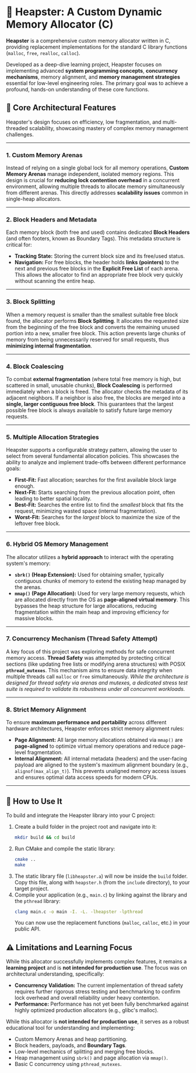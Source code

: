 # 🗿 Heapster: A Custom Dynamic Memory Allocator (C)

**Heapster** is a comprehensive custom memory allocator written in C, providing replacement implementations for the standard C library functions (`malloc`, `free`, `realloc`, `calloc`).

Developed as a deep-dive learning project, Heapster focuses on implementing advanced **system programming concepts**, **concurrency mechanisms**, memory alignment, and **memory management strategies** essential for low-level engineering roles. The primary goal was to achieve a profound, hands-on understanding of these core functions.

## 📐 Core Architectural Features

Heapster's design focuses on efficiency, low fragmentation, and multi-threaded scalability, showcasing mastery of complex memory management challenges.

---
### 1. Custom Memory Arenas
Instead of relying on a single global lock for all memory operations, **Custom Memory Arenas** manage independent, isolated memory regions. This design is crucial for **reducing lock contention overhead** in a concurrent environment, allowing multiple threads to allocate memory simultaneously from different arenas. This directly addresses **scalability issues** common in single-heap allocators.

---
### 2. Block Headers and Metadata
Each memory block (both free and used) contains dedicated **Block Headers** (and often footers, known as Boundary Tags). This metadata structure is critical for:
* **Tracking State:** Storing the current block size and its free/used status.
* **Navigation:** For free blocks, the header holds **links (pointers)** to the next and previous free blocks in the **Explicit Free List** of each arena. This allows the allocator to find an appropriate free block very quickly without scanning the entire heap.

---
### 3. Block Splitting
When a memory request is smaller than the smallest suitable free block found, the allocator performs **Block Splitting**. It allocates the requested size from the beginning of the free block and converts the remaining unused portion into a new, smaller free block. This action prevents large chunks of memory from being unnecessarily reserved for small requests, thus **minimizing internal fragmentation**.

---
### 4. Block Coalescing
To combat **external fragmentation** (where total free memory is high, but scattered in small, unusable chunks), **Block Coalescing** is performed immediately when a block is freed. The allocator checks the metadata of its adjacent neighbors. If a neighbor is also free, the blocks are merged into a **single, larger contiguous free block**. This guarantees that the largest possible free block is always available to satisfy future large memory requests.

---
### 5. Multiple Allocation Strategies
Heapster supports a configurable strategy pattern, allowing the user to select from several fundamental allocation policies. This showcases the ability to analyze and implement trade-offs between different performance goals:
* **First-Fit:** Fast allocation; searches for the first available block large enough.
* **Next-Fit:** Starts searching from the previous allocation point, often leading to better spatial locality.
* **Best-Fit:** Searches the entire list to find the *smallest* block that fits the request, minimizing wasted space (internal fragmentation).
* **Worst-Fit:** Searches for the *largest* block to maximize the size of the leftover free block.

---
### 6. Hybrid OS Memory Management
The allocator utilizes a **hybrid approach** to interact with the operating system's memory:
* **`sbrk()` (Heap Extension):** Used for obtaining smaller, typically contiguous chunks of memory to extend the existing heap managed by the arenas.
* **`mmap()` (Page Allocation):** Used for very large memory requests, which are allocated directly from the OS as **page-aligned virtual memory**. This bypasses the heap structure for large allocations, reducing fragmentation within the main heap and improving efficiency for massive blocks.

---
### 7. Concurrency Mechanism (Thread Safety Attempt)
A key focus of this project was exploring methods for safe concurrent memory access. **Thread Safety** was attempted by protecting critical sections (like updating free lists or modifying arena structures) with POSIX **`pthread_mutexes`**. This mechanism aims to ensure data integrity when multiple threads call `malloc` or `free` simultaneously. *While the architecture is designed for thread safety via arenas and mutexes, a dedicated stress test suite is required to validate its robustness under all concurrent workloads.*

---
### 8. Strict Memory Alignment
To ensure **maximum performance and portability** across different hardware architectures, Heapster enforces strict memory alignment rules:
* **Page Alignment:** All large memory allocations obtained via `mmap()` are **page-aligned** to optimize virtual memory operations and reduce page-level fragmentation.
* **Internal Alignment:** All internal metadata (headers) and the user-facing payload are aligned to the system's maximum alignment boundary (e.g., `alignof(max_align_t)`). This prevents unaligned memory access issues and ensures optimal data access speeds for modern CPUs.

---
## 🚀 How to Use It

To build and integrate the Heapster library into your C project:

1.  Create a build folder in the project root and navigate into it:
    ```bash
    mkdir build && cd build
    ```
2.  Run CMake and compile the static library:
    ```bash
    cmake ..
    make
    ```
3.  The static library file (`libheapster.a`) will now be inside the `build` folder. Copy this file, along with `heapster.h` (from the `include` directory), to your target project.
4.  Compile your application (e.g., `main.c`) by linking against the library and the `pthread` library:
    ```bash
    clang main.c -o main -I. -L. -lheapster -lpthread
    ```
    You can now use the replacement functions (`malloc`, `calloc`, etc.) in your public API.

## ⚠️ Limitations and Learning Focus

While this allocator successfully implements complex features, it remains a **learning project** and is **not intended for production use**. The focus was on architectural understanding, specifically:

* **Concurrency Validation:** The current implementation of thread safety requires further rigorous stress testing and benchmarking to confirm lock overhead and overall reliability under heavy contention.
* **Performance:** Performance has not yet been fully benchmarked against highly optimized production allocators (e.g., glibc's malloc).

While this allocator is **not intended for production use**, it serves as a robust educational tool for understanding and implementing:
* Custom Memory Arenas and heap partitioning.
* Block headers, payloads, and **Boundary Tags**.
* Low-level mechanics of splitting and merging free blocks.
* Heap management using `sbrk()` and page allocation via `mmap()`.
* Basic C concurrency using `pthread_mutexes`.




